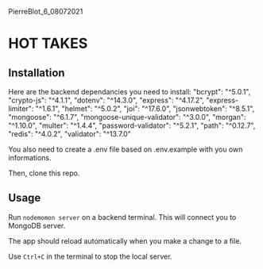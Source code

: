 PierreBlot_6_08072021

# HOT TAKES

## Installation

Here are the backend dependancies you need to install:
"bcrypt": "^5.0.1",
"crypto-js": "^4.1.1",
"dotenv": "^14.3.0",
"express": "^4.17.2",
"express-limiter": "^1.6.1",
"helmet": "^5.0.2",
"joi": "^17.6.0",
"jsonwebtoken": "^8.5.1",
"mongoose": "^6.1.7",
"mongoose-unique-validator": "^3.0.0",
"morgan": "^1.10.0",
"multer": "^1.4.4",
"password-validator": "^5.2.1",
"path": "^0.12.7",
"redis": "^4.0.2",
"validator": "^13.7.0"

You also need to create a .env file based on .env.example with you own informations.

Then, clone this repo.

## Usage

Run `nodemomon server` on a backend terminal. This will connect you to MongoDB server.

The app should reload automatically when you make a change to a file.

Use `Ctrl+C` in the terminal to stop the local server.
